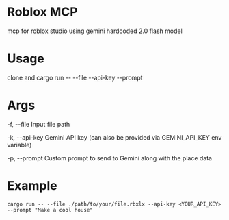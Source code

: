 # Roblox MCP

mcp for roblox studio using gemini 
hardcoded 2.0 flash model
 
# Usage
clone and cargo run -- --file <FILE> --api-key <KEY> --prompt <PROMPT>
# Args

-f, --file <FILE>    Input file path
 
-k, --api-key <KEY>  Gemini API key (can also be provided via GEMINI_API_KEY env variable)
 
-p, --prompt <PROMPT>  Custom prompt to send to Gemini along with the place data

# Example

```
cargo run -- --file ./path/to/your/file.rbxlx --api-key <YOUR_API_KEY> --prompt "Make a cool house"

```